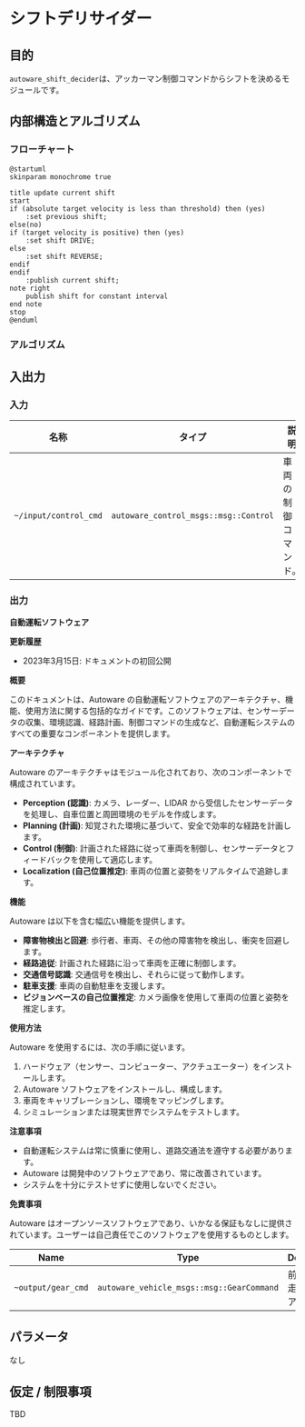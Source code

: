 # シフトデリサイダー

## 目的

`autoware_shift_decider`は、アッカーマン制御コマンドからシフトを決めるモジュールです。

## 内部構造とアルゴリズム

### フローチャート

```plantuml
@startuml
skinparam monochrome true

title update current shift
start
if (absolute target velocity is less than threshold) then (yes)
    :set previous shift;
else(no)
if (target velocity is positive) then (yes)
    :set shift DRIVE;
else
    :set shift REVERSE;
endif
endif
    :publish current shift;
note right
    publish shift for constant interval
end note
stop
@enduml
```

### アルゴリズム

## 入出力

### 入力

| 名称                  | タイプ                                | 説明                 |
| --------------------- | ------------------------------------- | -------------------- |
| `~/input/control_cmd` | `autoware_control_msgs::msg::Control` | 車両の制御コマンド。 |

### 出力

**自動運転ソフトウェア**

**更新履歴**

- 2023年3月15日: ドキュメントの初回公開

**概要**

このドキュメントは、Autoware の自動運転ソフトウェアのアーキテクチャ、機能、使用方法に関する包括的なガイドです。このソフトウェアは、センサーデータの収集、環境認識、経路計画、制御コマンドの生成など、自動運転システムのすべての重要なコンポーネントを提供します。

**アーキテクチャ**

Autoware のアーキテクチャはモジュール化されており、次のコンポーネントで構成されています。

- **Perception (認識)**: カメラ、レーダー、LIDAR から受信したセンサーデータを処理し、自車位置と周囲環境のモデルを作成します。
- **Planning (計画)**: 知覚された環境に基づいて、安全で効率的な経路を計画します。
- **Control (制御)**: 計画された経路に従って車両を制御し、センサーデータとフィードバックを使用して適応します。
- **Localization (自己位置推定)**: 車両の位置と姿勢をリアルタイムで追跡します。

**機能**

Autoware は以下を含む幅広い機能を提供します。

- **障害物検出と回避**: 歩行者、車両、その他の障害物を検出し、衝突を回避します。
- **経路追従**: 計画された経路に沿って車両を正確に制御します。
- **交通信号認識**: 交通信号を検出し、それらに従って動作します。
- **駐車支援**: 車両の自動駐車を支援します。
- **ビジョンベースの自己位置推定**: カメラ画像を使用して車両の位置と姿勢を推定します。

**使用方法**

Autoware を使用するには、次の手順に従います。

1. ハードウェア（センサー、コンピューター、アクチュエーター）をインストールします。
2. Autoware ソフトウェアをインストールし、構成します。
3. 車両をキャリブレーションし、環境をマッピングします。
4. シミュレーションまたは現実世界でシステムをテストします。

**注意事項**

- 自動運転システムは常に慎重に使用し、道路交通法を遵守する必要があります。
- Autoware は開発中のソフトウェアであり、常に改善されています。
- システムを十分にテストせずに使用しないでください。

**免責事項**

Autoware はオープンソースソフトウェアであり、いかなる保証もなしに提供されています。ユーザーは自己責任でこのソフトウェアを使用するものとします。

| Name               | Type                                      | Description             |
| ------------------ | ----------------------------------------- | ----------------------- |
| `~output/gear_cmd` | `autoware_vehicle_msgs::msg::GearCommand` | 前進 / 後退走行時のギア |

## パラメータ

なし

## 仮定 / 制限事項

TBD
